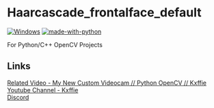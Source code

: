 # Haarcascade_frontalface_default

[![Windows](https://svgshare.com/i/ZhY.svg)](https://svgshare.com/i/ZhY.svg)
[![made-with-python](https://img.shields.io/badge/Made%20with-Python-1f425f.svg)](https://www.python.org/)

For Python/C++ OpenCV Projects

## Links

[Related Video - My New Custom Videocam // Python OpenCV // Kxffie](https://bit.ly/3a2bkJO)<br />
[Youtube Channel - Kxffie](https://bit.ly/3lRgN8V)<br />
[Discord](https://bit.ly/38Le2mN)<br />
